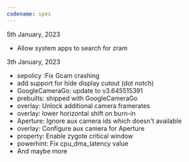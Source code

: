 ```yaml
---
codename: spes
---
```


5th January, 2023
* Allow system apps to search for zram

3th January, 2023 
* sepolicy :Fix Gcam crashing 
* add support for hide display cutout (dot notch) 
* GoogleCameraGo: update to v3.645515391 
* prebuilts: shipped with GoogleCameraGo 
* overlay: Unlock additional camera framerates 
* overlay: lower horizontal shift on burn-in 
* Aperture: Ignore aux camera ids which doesn't available 
* overlay: Configure aux camera for Aperture 
* property: Enable zygote critical window 
* powerhint: Fix cpu_dma_latency value 
* And maybe more
